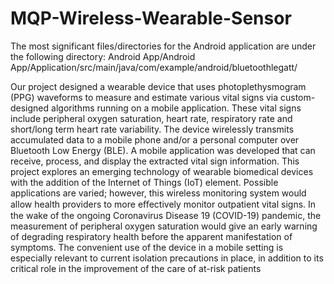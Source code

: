 # MQP-Wireless-Wearable-Sensor

The most significant files/directories for the Android application are under the following directory: Android App/Android App/Application/src/main/java/com/example/android/bluetoothlegatt/

Our project designed a wearable device that uses photoplethysmogram (PPG) waveforms to measure and estimate various vital signs via custom-designed algorithms running on a mobile application. These vital signs include peripheral oxygen saturation, heart rate, respiratory rate and short/long term heart rate variability. The device wirelessly transmits accumulated data to a mobile phone and/or a personal computer over Bluetooth Low Energy (BLE). A mobile application was developed that can receive, process, and display the extracted vital sign information. This project explores an emerging technology of wearable biomedical devices with the addition of the Internet of Things (IoT) element. Possible applications are varied; however, this wireless monitoring system would allow health providers to more eﬀectively monitor outpatient vital signs. In the wake of the ongoing Coronavirus Disease 19 (COVID-19) pandemic, the measurement of peripheral oxygen saturation would give an early warning of degrading respiratory health before the apparent manifestation of symptoms. The convenient use of the device in a mobile setting is especially relevant to current isolation precautions in place, in addition to its critical role in the improvement of the care of at-risk patients
